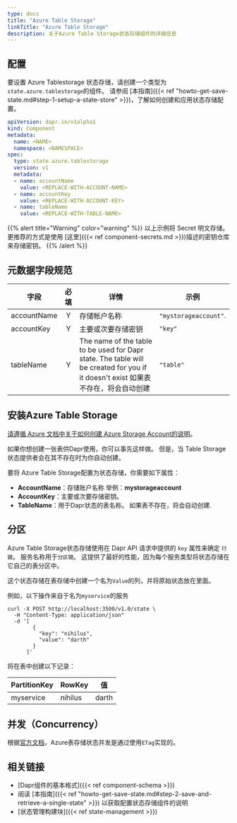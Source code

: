 ```yaml
---
type: docs
title: "Azure Table Storage"
linkTitle: "Azure Table Storage"
description: 关于Azure Table Storage状态存储组件的详细信息
---
```


## 配置

要设置 Azure Tablestorage 状态存储，请创建一个类型为`state.azure.tablestorage`的组件。 请参阅 [本指南]({{< ref "howto-get-save-state.md#step-1-setup-a-state-store" >}})，了解如何创建和应用状态存储配置。

```yaml
apiVersion: dapr.io/v1alpha1
kind: Component
metadata:
  name: <NAME>
  namespace: <NAMESPACE>
spec:
  type: state.azure.tablestorage
  version: v1
  metadata:
  - name: accountName
    value: <REPLACE-WITH-ACCOUNT-NAME>
  - name: accountKey
    value: <REPLACE-WITH-ACCOUNT-KEY>
  - name: tableName
    value: <REPLACE-WITH-TABLE-NAME>
```

{{% alert title="Warning" color="warning" %}}
以上示例将 Secret 明文存储。 更推荐的方式是使用 [这里]({{< ref component-secrets.md >}})描述的密钥仓库来存储密钥。
{{% /alert %}}

## 元数据字段规范

| 字段          | 必填 | 详情                                                                                                                   | 示例                    |
| ----------- |:--:| -------------------------------------------------------------------------------------------------------------------- | --------------------- |
| accountName | Y  | 存储帐户名称                                                                                                               | `"mystorageaccount"`. |
| accountKey  | Y  | 主要或次要存储密钥                                                                                                            | `"key"`               |
| tableName   | Y  | The name of the table to be used for Dapr state. The table will be created for you if it doesn't exist 如果表不存在，将会自动创建 | `"table"`             |

## 安装Azure Table Storage

[请遵循 Azure 文档中关于如何创建 Azure Storage Account的说明](https://docs.microsoft.com/en-us/azure/storage/common/storage-account-create?tabs=azure-portal)。

如果你想创建一张表供Dapr使用，你可以事先这样做。 但是，当 Table Storage状态提供者会在其不存在时为你自动创建。

要将 Azure Table Storage配置为状态存储，你需要如下属性：
- **AccountName**：存储账户名称 举例：**mystorageaccount**
- **AccountKey**：主要或次要存储密钥。
- **TableName**：用于Dapr状态的表名称。 如果表不存在，将会自动创建.

## 分区

Azure Table Storage状态存储使用在 Dapr API 请求中提供的 `key` 属性来确定 `行键`。 服务名称用于`分区键`。 这提供了最好的性能，因为每个服务类型将状态存储在它自己的表分区中。

这个状态存储在表存储中创建一个名为`Value`的列，并将原始状态放在里面。

例如，以下操作来自于名为`myservice`的服务

```shell
curl -X POST http://localhost:3500/v1.0/state \
  -H "Content-Type: application/json"
  -d '[
        {
          "key": "nihilus",
          "value": "darth"
        }
      ]'
```

将在表中创建以下记录：

| PartitionKey | RowKey  | 值     |
| ------------ | ------- | ----- |
| myservice    | nihilus | darth |

## 并发（Concurrency）

根据[官方文档](https://docs.microsoft.com/en-us/azure/storage/common/storage-concurrency#managing-concurrency-in-table-storage)，Azure表存储状态并发是通过使用`ETag`实现的。


## 相关链接
- [Dapr组件的基本格式]({{< ref component-schema >}})
- 阅读 [本指南]({{< ref "howto-get-save-state.md#step-2-save-and-retrieve-a-single-state" >}}) 以获取配置状态存储组件的说明
- [状态管理构建块]({{< ref state-management >}})
